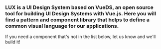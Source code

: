 ### LUX is a UI Design System based on VueDS, an open source tool for building UI Design Systems with Vue.js. Here you will find a pattern and component library that helps to define a common visual language for our applications.

If you need a component that's not in the list below, let us know and we'll build it!
